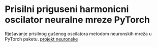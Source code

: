 # Prisilni priguseni harmonicni oscilator neuralne mreze PyTorch
Rješavanje prisilnog gušenog oscilatora metodom neuronskih mreža u PyTorch paketu.
[projekt neuronske](josip_neuronske.pdf)
